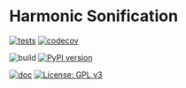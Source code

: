 # Harmonic Sonification

[![tests](https://github.com/robert-lieck/harmonicsonification/actions/workflows/tests.yml/badge.svg)](https://github.com/robert-lieck/harmonicsonification/actions/workflows/tests.yml)
[![codecov](https://codecov.io/gh/robert-lieck/harmonicsonification/branch/main/graph/badge.svg?token=XAUCWNS7II)](https://codecov.io/gh/robert-lieck/harmonicsonification)

![build](https://github.com/robert-lieck/harmonicsonification/workflows/build/badge.svg)
[![PyPI version](https://badge.fury.io/py/harmonicsonification.svg)](https://badge.fury.io/py/harmonicsonification)

[![doc](https://github.com/robert-lieck/harmonicsonification/actions/workflows/doc.yml/badge.svg)](https://robert-lieck.github.io/harmonicsonification/)
[![License: GPL v3](https://img.shields.io/badge/License-GPLv3-blue.svg)](https://www.gnu.org/licenses/gpl-3.0)

